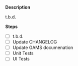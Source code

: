 **Description**

t.b.d.


**Steps**
- [ ] t.b.d.
- [ ] Update CHANGELOG
- [ ] Update GAMS documenation
- [ ] Unit Tests
- [ ] UI Tests
